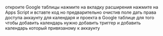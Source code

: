 откроите Google таблицы нажмите на вкладку расширения нажмите на Apps Script  и вставте код но предварительно очистив поле
дать права доступа аккаунту для календаря и проекта в Google таблице
для того чтобы добавить календарь нужно добавить триггер и добавить календарь который привязаному к аккаунту
